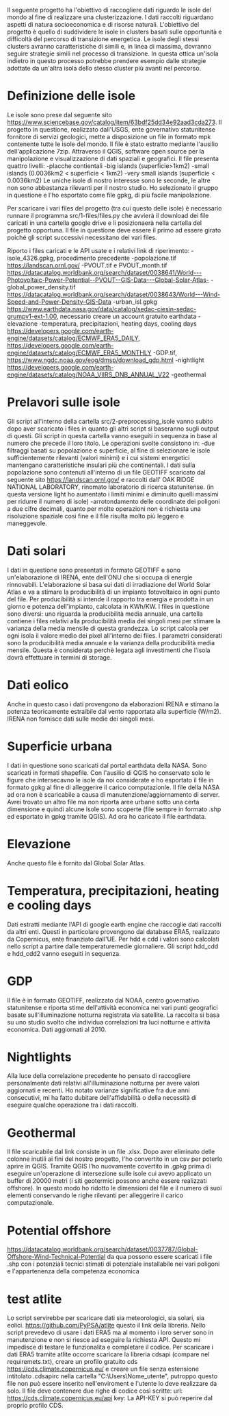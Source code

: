 Il seguente progetto ha l'obiettivo di raccogliere dati riguardo le isole del mondo al fine di realizzare una clusterizzazione. I dati raccolti riguardano aspetti di natura socioeconomica e di risorse naturali. L'obiettivo del progetto è quello di suddividere le isole in clusters basati sulle opportunità e difficoltà del percorso di transizione energetica. Le isole degli stessi clusters avranno caratteristiche di simili e, in linea di massima, dovranno seguire strategie simili nel processo di transizione. In questa ottica un'isola indietro in questo processo potrebbe prendere esempio dalle strategie adottate da un'altra isola dello stesso cluster più avanti nel percorso.

# Definizione delle isole

Le isole sono prese dal seguente sito https://www.sciencebase.gov/catalog/item/63bdf25dd34e92aad3cda273. Il progetto in questione, realizzato dall'USGS, ente governativo statunitense fornitore di servizi geologici, mette a disposizione un file in formato mpk contenente tutte le isole del mondo. Il file è stato estratto mediante l'ausilio dell'applicazione 7zip. Attraverso il QGIS, software open source per la manipolazione e visualizzazione di dati spaziali e geografici. Il file presenta quattro livelli:
-placche contientali
-big islands (superficie>1km2)
-small islands (0.0036km2 < superficie < 1km2)
-very small islands (superficie < 0.0036km2)
Le uniche isole di nostro interesse sono le seconde, le altre non sono abbastanza rilevanti per il nostro studio. Ho selezionato il gruppo in questione e l'ho esportato come file gpkg, di più facile manipolazione.

Per scaricare i vari files del progetto (tra cui questo delle isole) è necessario runnare il programma src/1-files/files.py che avvierà il download dei file caricati in una cartella google drive e li posizionaerà nella cartella del progetto opportuna. Il file in questione deve essere il primo ad essere girato poiché gli script successivi necessitano dei vari files.

Riporto i files caricati e le API usate e i relativi link di riperimento:
-isole_4326.gpkg, procedimento precedente
-popolazione.tif https://landscan.ornl.gov/
-PVOUT.tif e PVOUT_month.tif https://datacatalog.worldbank.org/search/dataset/0038641/World---Photovoltaic-Power-Potential--PVOUT--GIS-Data---Global-Solar-Atlas-
-global_power_density.tif https://datacatalog.worldbank.org/search/dataset/0038643/World---Wind-Speed-and-Power-Density-GIS-Data
-urban_isl.gpkg https://www.earthdata.nasa.gov/data/catalog/sedac-ciesin-sedac-grumpv1-ext-1.00, necessario creare un account gratuito earthdata
-elevazione
-temperatura, precipitazioni, heating days, cooling days https://developers.google.com/earth-engine/datasets/catalog/ECMWF_ERA5_DAILY, https://developers.google.com/earth-engine/datasets/catalog/ECMWF_ERA5_MONTHLY
-GDP.tif, https://www.ngdc.noaa.gov/eog/dmsp/download_gdp.html
-nightlight https://developers.google.com/earth-engine/datasets/catalog/NOAA_VIIRS_DNB_ANNUAL_V22
-geothermal 

# Prelavori sulle isole

Gli script all'interno della cartella src/2-preprocessing_isole vanno subito dopo aver scaricato i files in quanto gli altri script si baseranno sugli output di questi. Gli script in questa cartella vanno eseguiti in sequenza in base al numero che precede il loro titolo. Le operazioni svolte consistono in:
-due filtraggi basati su popolazione e superficie, al fine di selezionare le isole sufficientemente rilevanti (valori minimi) e i cui sistemi energetici mantengano caratteristiche insulari più che continentali. I dati sulla popolazione sono contenuti all'interno di un file GEOTIFF scaricato dal seguente sito https://landscan.ornl.gov/ e raccolti dall' OAK RIDGE NATIONAL LABORATORY, rinomato laboratorio di ricerca statunitense.
(in questa versione light ho aumentato i limiti minimi e diminuito quelli massimi per ridurre il numero di isole)
-arrotondamento delle coordinate dei poligoni a due cifre decimali, quanto per molte operazioni non è richiesta una risoluzione spaziale così fine e il file risulta molto più leggero e maneggevole.

# Dati solari
I dati in questione sono presentati in formato GEOTIFF e sono un'elaborazione di IRENA, ente dell'ONU che si occupa di energie rinnovabili. L'elaborazione si basa sui dati di irradiazione del World Solar Atlas e va a stimare la producibilità di un impianto fotovoltaico in ogni punto del file. Per producibilità si intende il rapporto tra energia e prodotta in un giorno e potenza dell'impianto, calcolata in KWh/KW. I files in questione sono diversi: uno riguarda la producibilità media annuale, una cartella contiene i files relativi alla producibilità media dei singoli mesi per stimare la varianza della media mensile di questa grandezza. Lo script calcola per ogni isola il valore medio dei pixel all'interno dei files. I parametri considerati sono la producibilità media annuale e la varianza della producibilità media mensile. Questa è considerata perchè legata agli investimenti che l'isola dovrà effettuare in termini di storage.

# Dati eolico
Anche in questo caso i dati provengono da elaborazioni IRENA e stimano la potenza teoricamente estraibile dal vento rapportata alla superficie (W/m2). IRENA non fornisce dati sulle medie dei singoli mesi.

# Superficie urbana
I dati in questione sono scaricati dal portal earthdata della NASA. Sono scaricati in formati shapefile. Con l'ausilio di QGIS ho conservato solo le figure che intersecavno le isole da noi considerate e ho esportato il file in formato gpkg al fine di alleggerire il carico computazionle. Il file della NASA ad ora non è scaricabile a causa di manutenzione/aggiornamento di server. Avrei trovato un altro file ma non riporta aree urbane sotto una certa dimensione e quindi alcune isole sono scoperte (file sempre in formato .shp ed esportato in gpkg tramite QGIS). Ad ora ho caricato il file earthdata.

# Elevazione
Anche questo file è fornito dal Global Solar Atlas.

# Temperatura, precipitazioni, heating e cooling days
Dati estratti mediante l'API di google earth engine che raccoglie dati raccolti da altri enti. Questi in particolare provengono dal database ERA5, realizzato da Copernicus, ente finanziato dall'UE. Per hdd e cdd i valori sono calcolati nello script a partire dalle temperaturemedie giornaliere. Gli script hdd_cdd e hdd_cdd2 vanno eseguiti in sequenza.

# GDP
Il file è in formato GEOTIFF, realizzato dal NOAA, centro governativo statunitense e riporta stime dell'attività economica nei vari punti geografici basate sull'illuminazione notturna registrata via satellite. La raccolta si basa su uno studio svolto che individua correlazioni tra luci notturne e attività economica. Dati aggiornati al 2010.

# Nightlights
Alla luce della correlazione precedente ho pensato di raccogliere personalmente dati relativi all'illuminazione notturna per avere valori aggiornati e recenti. Ho notato varianze significative fra due anni consecutivi, mi ha fatto dubitare dell'affidabilità o della necessità di eseguire qualche operazione tra i dati raccolti.

# Geothermal
Il file scaricabile dal link consiste in un file .xlsx. Dopo aver eliminato delle colonne inutili ai fini del nostro progetto, l'ho convertito in un csv per poterlo aprire in QGIS. Tramite QGIS l'ho nuovamente covertito in .gpkg prima di eseguire un'operazione di intersezione sulle isole cui avevo applicato un buffer di 20000 metri (i siti geotermici possono anche essere realizzati offshore). In questo modo ho ridotto le dimensioni del file e il numero di suoi elementi conservando le righe rilevanti per alleggerire il carico computazionale.

# Potential offshore
https://datacatalog.worldbank.org/search/dataset/0037787/Global-Offshore-Wind-Technical-Potential
da qua possono essere scaricati i file .shp con i potenziali tecnici stimati di potenziale installabile nei vari poligoni e l'appartenenza della competenza economica

# test atlite
Lo script servirebbe per scaricare dati sia meteorologici, sia solari, sia eolici. https://github.com/PyPSA/atlite questo il link della libreria. Nello script prevedevo di usare i dati ERA5 ma al momento i loro server sono in manutenzione e non si riesce ad eseguire la richiesta API. Questo mi impedisce di testare le funzionalita e completare il codice. Per scaricare i dati ERA5 tramite atlite occorre scaricare la libreria cdsapi (compare nel requiremets.txt), creare un profilo gratuito cds https://cds.climate.copernicus.eu/ e creare un file senza estensione intitolato .cdsapirc nella cartella "C:\Users\Nome_utente", putroppo questo file non può essere inserito nell'enviroment e l'utente lo deve realizzare da solo. Il file deve contenere due righe di codice così scritte:
url: https://cds.climate.copernicus.eu/api
key: <API-KEY>
La API-KEY si può reperire dal proprio profilo CDS.